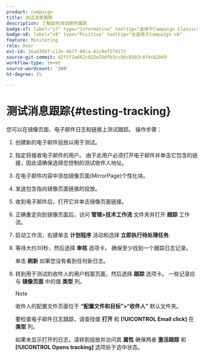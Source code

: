 ```yaml
---
product: campaign
title: 测试消息跟踪
description: 了解如何测试邮件跟踪
badge-v7: label="v7" type="Informative" tooltip="适用于Campaign Classicv7"
badge-v8: label="v8" type="Positive" tooltip="也适用于Campaign v8"
feature: Monitoring
role: User
exl-id: 16ad36b7-c13e-4b77-86ca-41c9ef174172
source-git-commit: d2f5f2a662c022e258fb3cc56c8502c4f4cb2849
workflow-type: tm+mt
source-wordcount: '269'
ht-degree: 1%

---
```


# 测试消息跟踪{#testing-tracking}

您可以在镜像页面、电子邮件日志和链接上测试跟踪。 操作步骤：

1. 创建新的电子邮件投放以用于测试。
1. 指定将接收电子邮件的用户。 由于此用户必须打开电子邮件并单击它包含的链接，因此请确保选择您控制的测试收件人地址。
1. 在电子邮件内容中添加镜像页面(MirrorPage)个性化块。
1. 发送包含指向镜像页面链接的投放。
1. 收到电子邮件后，打开它并单击镜像页面链接。
1. 正确重定向到镜像页面后，访问 **管理>技术工作流** 文件夹并打开 **跟踪** 工作流。
1. 启动工作流，右键单击 **计划程序** 活动和选择 **立即执行待处理任务**.
1. 等待大约30秒，然后选择 **审核** 选项卡。 确保至少找到一个跟踪日志记录。

   单击 **刷新** 如果您没有看到任何新日志。

1. 转到用于测试的收件人的用户档案页面，然后选择 **跟踪** 选项卡。 一些记录应与 **镜像页面** 中的值 **类型** 列。

   >[!NOTE]
   >
   >收件人的配置文件页面位于 **“配置文件和目标”>“收件人”** 默认文件夹。

   要检查电子邮件日志跟踪，请查找值 **打开** 和 **[!UICONTROL Email click]** 在 **类型** 列。

   如果未显示打开的日志，请转到投放并访问其 **属性** 确保两者 **激活跟踪** 和 **[!UICONTROL Opens tracking]** 选项处于选中状态。
